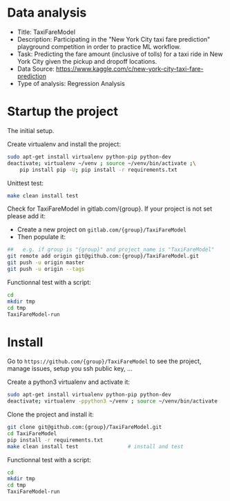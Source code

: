 # Data analysis

- Title: TaxiFareModel
- Description: Participating in the "New York City taxi fare prediction" playground competition in order to practice ML workflow. 
- Task: Predicting the fare amount (inclusive of tolls) for a taxi ride in New York City given the pickup and dropoff locations.
- Data Source: https://www.kaggle.com/c/new-york-city-taxi-fare-prediction
- Type of analysis: Regression Analysis

# Startup the project

The initial setup.

Create virtualenv and install the project:
```bash
sudo apt-get install virtualenv python-pip python-dev
deactivate; virtualenv ~/venv ; source ~/venv/bin/activate ;\
    pip install pip -U; pip install -r requirements.txt
```

Unittest test:
```bash
make clean install test
```

Check for TaxiFareModel in gitlab.com/{group}.
If your project is not set please add it:

- Create a new project on `gitlab.com/{group}/TaxiFareModel`
- Then populate it:

```bash
##   e.g. if group is "{group}" and project_name is "TaxiFareModel"
git remote add origin git@github.com:{group}/TaxiFareModel.git
git push -u origin master
git push -u origin --tags
```

Functionnal test with a script:

```bash
cd
mkdir tmp
cd tmp
TaxiFareModel-run
```

# Install

Go to `https://github.com/{group}/TaxiFareModel` to see the project, manage issues,
setup you ssh public key, ...

Create a python3 virtualenv and activate it:

```bash
sudo apt-get install virtualenv python-pip python-dev
deactivate; virtualenv -ppython3 ~/venv ; source ~/venv/bin/activate
```

Clone the project and install it:

```bash
git clone git@github.com:{group}/TaxiFareModel.git
cd TaxiFareModel
pip install -r requirements.txt
make clean install test                # install and test
```
Functionnal test with a script:

```bash
cd
mkdir tmp
cd tmp
TaxiFareModel-run
```
